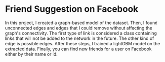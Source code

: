 # Friend Suggestion on Facebook
In this project, I created a graph-based model of the dataset. Then, I found unconnected edges and edges that I could remove without affecting the graph's connectivity. The first type of link is considered a class containing links that will not be added to the network in the future. The other kind of edge is possible edges. After these steps, I trained a lightGBM model on the extracted data. Finally, you can find new friends for a user on Facebook either by their name or id.
